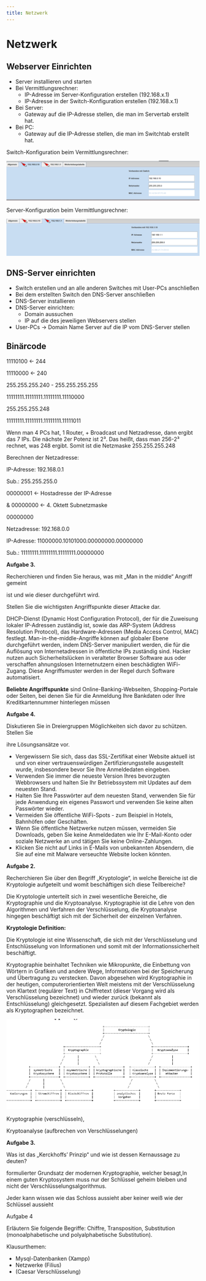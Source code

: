 ```yaml
---
title: Netzwerk
---
```

# Netzwerk

## Webserver Einrichten

- Server installieren und starten
- Bei Vermittlungsrechner:
    - IP-Adresse im Server-Konfiguration erstellen (192.168.x.1)
    - IP-Adresse in der Switch-Konfiguration erstellen (192.168.x.1)
- Bei Server:
    - Gateway auf die IP-Adresse stellen, die man im Servertab erstellt hat.
- Bei PC:
    - Gateway auf die IP-Adresse stellen, die man im Switchtab erstellt hat.

Switch-Konfiguration beim Vermittlungsrechner:

![Netzwerke%20und%20Datenbanken/image3.png](Netzwerke%20und%20Datenbanken/image3.png)

Server-Konfiguration beim Vermittlungsrechner:

![Netzwerke%20und%20Datenbanken/image2.png](Netzwerke%20und%20Datenbanken/image2.png)

## ************************************DNS-Server einrichten************************************

- Switch erstellen und an alle anderen Switches mit User-PCs anschließen
- Bei dem erstellten Switch den DNS-Server anschließen
- DNS-Server installieren
- DNS-Server einrichten:
    - Domain aussuchen
    - IP auf die des jeweiligen Webservers stellen
- User-PCs → Domain Name Server auf die IP vom DNS-Server stellen

## Binärcode

11110100 ← 244

11110000 ← 240

255.255.255.240 - 255.255.255.255

11111111.11111111.11111111.11110000

255.255.255.248

11111111.11111111.11111111.11111011

Wenn man 4 PCs hat, 1 Router, + Broadcast und Netzadresse, dann ergibt das 7 IPs. Die nächste 2er Potenz ist 2³. Das heißt, dass man 256-2³ rechnet, was 248 ergibt. Somit ist die Netzmaske 255.255.255.248

Berechnen der Netzadresse:

IP-Adresse: 192.168.0.1

Sub.: 255.255.255.0

00000001 ← Hostadresse der IP-Adresse

& 00000000 ← 4. Oktett Subnetzmaske

00000000

Netzadresse: 192.168.0.0

IP-Adresse: 11000000.10101000.00000000.00000000

Sub.: 11111111.11111111.11111111.00000000

**Aufgabe 3.**

Recherchieren und finden Sie heraus, was mit „Man in the middle“ Angriff gemeint

ist und wie dieser durchgeführt wird.

Stellen Sie die wichtigsten Angriffspunkte dieser Attacke dar.

DHCP-Dienst (Dynamic Host Configuration Protocol), der für die Zuweisung lokaler IP-Adressen zuständig ist, sowie das ARP-System (Address Resolution Protocol), das Hardware-Adressen (Media Access Control, MAC) festlegt. Man-in-the-middle-Angriffe können auf globaler Ebene durchgeführt werden, indem DNS-Server manipuliert werden, die für die Auflösung von Internetadressen in öffentliche IPs zuständig sind. Hacker nutzen auch Sicherheitslücken in veralteter Browser Software aus oder verschaffen ahnungslosen Internetnutzern einen beschädigten WiFi-Zugang. Diese Angriffsmuster werden in der Regel durch Software automatisiert.

**Beliebte Angriffspunkte** sind Online-Banking-Webseiten, Shopping-Portale oder Seiten, bei denen Sie für die Anmeldung Ihre Bankdaten oder Ihre Kreditkartennummer hinterlegen müssen

**Aufgabe 4.**

Diskutieren Sie in Dreiergruppen Möglichkeiten sich davor zu schützen. Stellen Sie

ihre Lösungsansätze vor.

- Vergewissern Sie sich, dass das SSL-Zertifikat einer Website aktuell ist und von einer vertrauenswürdigen Zertifizierungsstelle ausgestellt wurde, insbesondere bevor Sie Ihre Anmeldedaten eingeben.
- Verwenden Sie immer die neueste Version Ihres bevorzugten Webbrowsers und halten Sie Ihr Betriebssystem mit Updates auf dem neuesten Stand.
- Halten Sie Ihre Passwörter auf dem neuesten Stand, verwenden Sie für jede Anwendung ein eigenes Passwort und verwenden Sie keine alten Passwörter wieder.
- Vermeiden Sie öffentliche WiFi-Spots - zum Beispiel in Hotels, Bahnhöfen oder Geschäften.
- Wenn Sie öffentliche Netzwerke nutzen müssen, vermeiden Sie Downloads, geben Sie keine Anmeldedaten wie Ihr E-Mail-Konto oder soziale Netzwerke an und tätigen Sie keine Online-Zahlungen.
- Klicken Sie nicht auf Links in E-Mails von unbekannten Absendern, die Sie auf eine mit Malware verseuchte Website locken könnten.

**Aufgabe 2.**

Recherchieren Sie über den Begriff „Kryptologie“, in welche Bereiche ist die Kryptologie aufgeteilt und womit beschäftigen sich diese Teilbereiche?

Die Kryptologie unterteilt sich in zwei wesentliche Bereiche, die Kryptographie und die Kryptoanalyse. Kryptographie ist die Lehre von den Algorithmen und Verfahren der Verschlüsselung, die Kryptoanalyse hingegen beschäftigt sich mit der Sicherheit der einzelnen Verfahren.

**Kryptologie Definition:**

Die Kryptologie ist eine Wissenschaft, die sich mit der Verschlüsselung und Entschlüsselung von Informationen und somit mit der Informationssicherheit beschäftigt.

Kryptographie beinhaltet Techniken wie Mikropunkte, die Einbettung von Wörtern in Grafiken und andere Wege, Informationen bei der Speicherung und Übertragung zu verstecken. Davon abgesehen wird Kryptographie in der heutigen, computerorientierten Welt meistens mit der Verschlüsselung von Klartext (regulärer Text) in Chiffretext (dieser Vorgang wird als Verschlüsselung bezeichnet) und wieder zurück (bekannt als Entschlüsselung) gleichgesetzt. Spezialisten auf diesem Fachgebiet werden als Kryptographen bezeichnet.

![Netzwerk/image1.png](Netzwerk/image1.png)

Kryptographie (verschlüsseln),

Kryptoanalyse (aufbrechen von Verschlüsselungen)

**Aufgabe 3.**

Was ist das „Kerckhoffs’ Prinzip“ und wie ist dessen Kernaussage zu deuten?

formulierter Grundsatz der modernen Kryptographie, welcher besagt,In einem guten Kryptosystem muss nur der Schlüssel geheim bleiben und nicht der Verschlüsselungsalgorithmus.

Jeder kann wissen wie das Schloss aussieht aber keiner weiß wie der Schlüssel aussieht

Aufgabe 4

Erläutern Sie folgende Begriffe: Chiffre, Transposition, Substitution (monoalphabetische und polyalphabetische Substitution).

Klausurthemen:

- Mysql-Datenbanken (Xampp)
- Netzwerke (Filius)
- (Caesar Verschlüsselung)